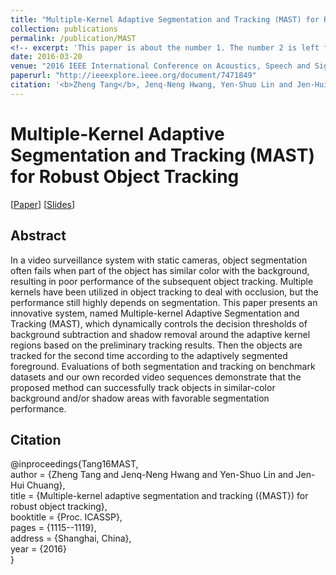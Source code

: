 ```yaml
---
title: "Multiple-Kernel Adaptive Segmentation and Tracking (MAST) for Robust Object Tracking"
collection: publications
permalink: /publication/MAST
<!-- excerpt: 'This paper is about the number 1. The number 2 is left for future work.' -->
date: 2016-03-20
venue: "2016 IEEE International Conference on Acoustics, Speech and Signal Processing"
paperurl: "http://ieeexplore.ieee.org/document/7471849"
citation: '<b>Zheng Tang</b>, Jenq-Neng Hwang, Yen-Shuo Lin and Jen-Hui Chuang. "Multiple-Kernel Adaptive Segmentation and Tracking (MAST) for Robust Object Tracking". <i>Proceedings of 2016 IEEE International Conference on Acoustics, Speech and Signal Processing (ICASSP 2016)</i>. pp. 3064-3068. 2016.'
---
```

# Multiple-Kernel Adaptive Segmentation and Tracking (MAST) for Robust Object Tracking

[<a href="https://ieeexplore.ieee.org/document/7471849">Paper</a>]
[<a href="http://zhengthomastang.github.io/files/MAST_slides.pdf">Slides</a>]


## Abstract
In a video surveillance system with static cameras, object segmentation often fails when part of the object has similar color with the background, resulting in poor performance of the subsequent object tracking. Multiple kernels have been utilized in object tracking to deal with occlusion, but the performance still highly depends on segmentation. This paper presents an innovative system, named Multiple-kernel Adaptive Segmentation and Tracking (MAST), which dynamically controls the decision thresholds of background subtraction and shadow removal around the adaptive kernel regions based on the preliminary tracking results. Then the objects are tracked for the second time according to the adaptively segmented foreground. Evaluations of both segmentation and tracking on benchmark datasets and our own recorded video sequences demonstrate that the proposed method can successfully track objects in similar-color background and/or shadow areas with favorable segmentation performance.


## Citation
@inproceedings{Tang16MAST,  
author = {Zheng Tang and Jenq-Neng Hwang and Yen-Shuo Lin and Jen-Hui Chuang},  
title = {Multiple-kernel adaptive segmentation and tracking ({MAST}) for robust object tracking},  
booktitle = {Proc. ICASSP},  
pages = {1115--1119},  
address = {Shanghai, China},  
year = {2016}  
}
